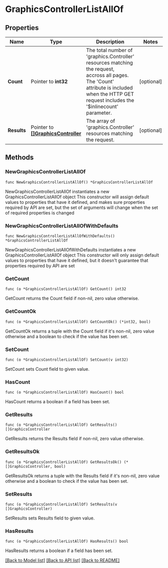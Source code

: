 # GraphicsControllerListAllOf

## Properties

Name | Type | Description | Notes
------------ | ------------- | ------------- | -------------
**Count** | Pointer to **int32** | The total number of &#39;graphics.Controller&#39; resources matching the request, accross all pages. The &#39;Count&#39; attribute is included when the HTTP GET request includes the &#39;$inlinecount&#39; parameter. | [optional] 
**Results** | Pointer to [**[]GraphicsController**](graphics.Controller.md) | The array of &#39;graphics.Controller&#39; resources matching the request. | [optional] 

## Methods

### NewGraphicsControllerListAllOf

`func NewGraphicsControllerListAllOf() *GraphicsControllerListAllOf`

NewGraphicsControllerListAllOf instantiates a new GraphicsControllerListAllOf object
This constructor will assign default values to properties that have it defined,
and makes sure properties required by API are set, but the set of arguments
will change when the set of required properties is changed

### NewGraphicsControllerListAllOfWithDefaults

`func NewGraphicsControllerListAllOfWithDefaults() *GraphicsControllerListAllOf`

NewGraphicsControllerListAllOfWithDefaults instantiates a new GraphicsControllerListAllOf object
This constructor will only assign default values to properties that have it defined,
but it doesn't guarantee that properties required by API are set

### GetCount

`func (o *GraphicsControllerListAllOf) GetCount() int32`

GetCount returns the Count field if non-nil, zero value otherwise.

### GetCountOk

`func (o *GraphicsControllerListAllOf) GetCountOk() (*int32, bool)`

GetCountOk returns a tuple with the Count field if it's non-nil, zero value otherwise
and a boolean to check if the value has been set.

### SetCount

`func (o *GraphicsControllerListAllOf) SetCount(v int32)`

SetCount sets Count field to given value.

### HasCount

`func (o *GraphicsControllerListAllOf) HasCount() bool`

HasCount returns a boolean if a field has been set.

### GetResults

`func (o *GraphicsControllerListAllOf) GetResults() []GraphicsController`

GetResults returns the Results field if non-nil, zero value otherwise.

### GetResultsOk

`func (o *GraphicsControllerListAllOf) GetResultsOk() (*[]GraphicsController, bool)`

GetResultsOk returns a tuple with the Results field if it's non-nil, zero value otherwise
and a boolean to check if the value has been set.

### SetResults

`func (o *GraphicsControllerListAllOf) SetResults(v []GraphicsController)`

SetResults sets Results field to given value.

### HasResults

`func (o *GraphicsControllerListAllOf) HasResults() bool`

HasResults returns a boolean if a field has been set.


[[Back to Model list]](../README.md#documentation-for-models) [[Back to API list]](../README.md#documentation-for-api-endpoints) [[Back to README]](../README.md)



